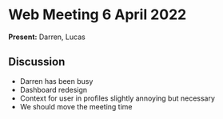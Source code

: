 # Web Meeting 6 April 2022

**Present:** Darren, Lucas

## Discussion

- Darren has been busy
- Dashboard redesign
- Context for user in profiles slightly annoying but necessary
- We should move the meeting time
